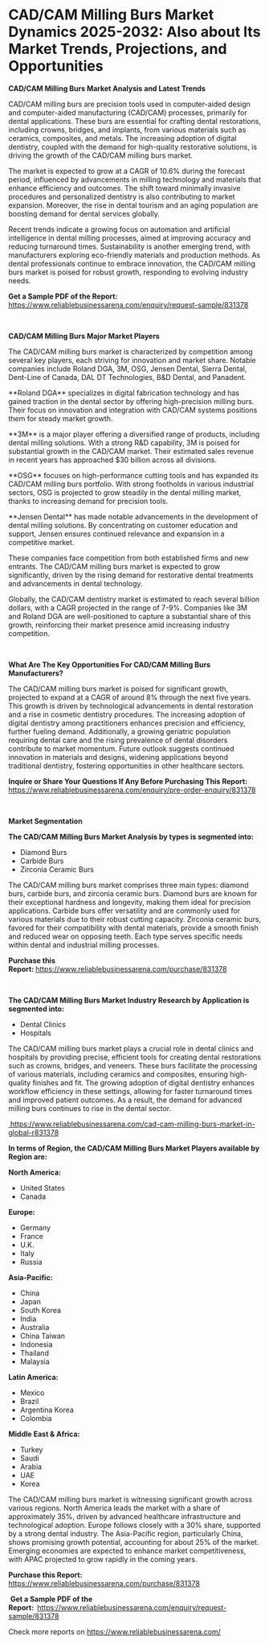 <p><h1>CAD/CAM Milling Burs Market Dynamics 2025-2032: Also about Its Market Trends, Projections, and Opportunities</h1></p><p><strong>CAD/CAM Milling Burs Market Analysis and Latest Trends</strong></p>
<p><p>CAD/CAM milling burs are precision tools used in computer-aided design and computer-aided manufacturing (CAD/CAM) processes, primarily for dental applications. These burs are essential for crafting dental restorations, including crowns, bridges, and implants, from various materials such as ceramics, composites, and metals. The increasing adoption of digital dentistry, coupled with the demand for high-quality restorative solutions, is driving the growth of the CAD/CAM milling burs market.</p><p>The market is expected to grow at a CAGR of 10.6% during the forecast period, influenced by advancements in milling technology and materials that enhance efficiency and outcomes. The shift toward minimally invasive procedures and personalized dentistry is also contributing to market expansion. Moreover, the rise in dental tourism and an aging population are boosting demand for dental services globally.</p><p>Recent trends indicate a growing focus on automation and artificial intelligence in dental milling processes, aimed at improving accuracy and reducing turnaround times. Sustainability is another emerging trend, with manufacturers exploring eco-friendly materials and production methods. As dental professionals continue to embrace innovation, the CAD/CAM milling burs market is poised for robust growth, responding to evolving industry needs.</p></p>
<p><strong>Get a Sample PDF of the Report:&nbsp;</strong> <a href="https://www.reliablebusinessarena.com/enquiry/request-sample/831378?utm_campaign=3294&utm_medium=2&utm_source=Github&utm_content=ia&utm_term=25032025&utm_id=cadcam-milling-burs">https://www.reliablebusinessarena.com/enquiry/request-sample/831378</a></p>
<p>&nbsp;</p>
<p><strong>CAD/CAM Milling Burs Major Market Players</strong></p>
<p><p>The CAD/CAM milling burs market is characterized by competition among several key players, each striving for innovation and market share. Notable companies include Roland DGA, 3M, OSG, Jensen Dental, Sierra Dental, Dent-Line of Canada, DAL DT Technologies, B&D Dental, and Panadent.</p><p>**Roland DGA** specializes in digital fabrication technology and has gained traction in the dental sector by offering high-precision milling burs. Their focus on innovation and integration with CAD/CAM systems positions them for steady market growth.</p><p>**3M** is a major player offering a diversified range of products, including dental milling solutions. With a strong R&D capability, 3M is poised for substantial growth in the CAD/CAM market. Their estimated sales revenue in recent years has approached $30 billion across all divisions.</p><p>**OSG** focuses on high-performance cutting tools and has expanded its CAD/CAM milling burs portfolio. With strong footholds in various industrial sectors, OSG is projected to grow steadily in the dental milling market, thanks to increasing demand for precision tools.</p><p>**Jensen Dental** has made notable advancements in the development of dental milling solutions. By concentrating on customer education and support, Jensen ensures continued relevance and expansion in a competitive market.</p><p>These companies face competition from both established firms and new entrants. The CAD/CAM milling burs market is expected to grow significantly, driven by the rising demand for restorative dental treatments and advancements in dental technology.</p><p>Globally, the CAD/CAM dentistry market is estimated to reach several billion dollars, with a CAGR projected in the range of 7-9%. Companies like 3M and Roland DGA are well-positioned to capture a substantial share of this growth, reinforcing their market presence amid increasing industry competition.</p></p>
<p>&nbsp;</p>
<p><strong>What Are The Key Opportunities For CAD/CAM Milling Burs Manufacturers?</strong></p>
<p><p>The CAD/CAM milling burs market is poised for significant growth, projected to expand at a CAGR of around 8% through the next five years. This growth is driven by technological advancements in dental restoration and a rise in cosmetic dentistry procedures. The increasing adoption of digital dentistry among practitioners enhances precision and efficiency, further fueling demand. Additionally, a growing geriatric population requiring dental care and the rising prevalence of dental disorders contribute to market momentum. Future outlook suggests continued innovation in materials and designs, widening applications beyond traditional dentistry, fostering opportunities in other healthcare sectors.</p></p>
<p><strong>Inquire or Share Your Questions If Any Before Purchasing This Report:</strong> <a href="https://www.reliablebusinessarena.com/enquiry/pre-order-enquiry/831378?utm_campaign=3294&utm_medium=2&utm_source=Github&utm_content=ia&utm_term=25032025&utm_id=cadcam-milling-burs">https://www.reliablebusinessarena.com/enquiry/pre-order-enquiry/831378</a></p>
<p>&nbsp;</p>
<p><strong>Market Segmentation</strong></p>
<p><strong>The CAD/CAM Milling Burs Market Analysis by types is segmented into:</strong></p>
<p><ul><li>Diamond Burs</li><li>Carbide Burs</li><li>Zirconia Ceramic Burs</li></ul></p>
<p><p>The CAD/CAM milling burs market comprises three main types: diamond burs, carbide burs, and zirconia ceramic burs. Diamond burs are known for their exceptional hardness and longevity, making them ideal for precision applications. Carbide burs offer versatility and are commonly used for various materials due to their robust cutting capacity. Zirconia ceramic burs, favored for their compatibility with dental materials, provide a smooth finish and reduced wear on opposing teeth. Each type serves specific needs within dental and industrial milling processes.</p></p>
<p><strong>Purchase this Report:&nbsp;</strong><a href="https://www.reliablebusinessarena.com/purchase/831378?utm_campaign=3294&utm_medium=2&utm_source=Github&utm_content=ia&utm_term=25032025&utm_id=cadcam-milling-burs">https://www.reliablebusinessarena.com/purchase/831378</a></p>
<p>&nbsp;</p>
<p><strong>The CAD/CAM Milling Burs Market Industry Research by Application is segmented into:</strong></p>
<p><ul><li>Dental Clinics</li><li>Hospitals</li></ul></p>
<p><p>The CAD/CAM milling burs market plays a crucial role in dental clinics and hospitals by providing precise, efficient tools for creating dental restorations such as crowns, bridges, and veneers. These burs facilitate the processing of various materials, including ceramics and composites, ensuring high-quality finishes and fit. The growing adoption of digital dentistry enhances workflow efficiency in these settings, allowing for faster turnaround times and improved patient outcomes. As a result, the demand for advanced milling burs continues to rise in the dental sector.</p></p>
<p><a href="https://www.reliablebusinessarena.com/cad-cam-milling-burs-market-in-global-r831378?utm_campaign=3294&utm_medium=2&utm_source=Github&utm_content=ia&utm_term=25032025&utm_id=cadcam-milling-burs">&nbsp;https://www.reliablebusinessarena.com/cad-cam-milling-burs-market-in-global-r831378</a></p>
<p><strong>In terms of Region, the CAD/CAM Milling Burs Market Players available by Region are:</strong></p>
<p>
    <p> <strong> North America: </strong>
        <ul>
            <li>United States</li>
            <li>Canada</li>
        </ul>
        </p> 
    <p> <strong> Europe: </strong>
        <ul>
            <li>Germany</li>
            <li>France</li>
            <li>U.K.</li>
            <li>Italy</li>
            <li>Russia</li>
        </ul>
        </p> 
    <p> <strong> Asia-Pacific: </strong>
        <ul>
            <li>China</li>
            <li>Japan</li>
            <li>South Korea</li>
            <li>India</li>
            <li>Australia</li>
            <li>China Taiwan</li>
            <li>Indonesia</li>
            <li>Thailand</li>
            <li>Malaysia</li>
        </ul>
        </p> 
    <p> <strong> Latin America: </strong>
        <ul>
            <li>Mexico</li>
            <li>Brazil</li>
            <li>Argentina Korea</li>
            <li>Colombia</li>
        </ul>
        </p> 
    <p> <strong> Middle East & Africa: </strong>
        <ul>
            <li>Turkey</li>
            <li>Saudi</li>
            <li>Arabia</li>
            <li>UAE</li>
            <li>Korea</li>
        </ul>
    </p>
    </p>
<p><p>The CAD/CAM milling burs market is witnessing significant growth across various regions. North America leads the market with a share of approximately 35%, driven by advanced healthcare infrastructure and technological adoption. Europe follows closely with a 30% share, supported by a strong dental industry. The Asia-Pacific region, particularly China, shows promising growth potential, accounting for about 25% of the market. Emerging economies are expected to enhance market competitiveness, with APAC projected to grow rapidly in the coming years.</p></p>
<p><strong>Purchase this Report: </strong><a href="https://www.reliablebusinessarena.com/purchase/831378?utm_campaign=3294&utm_medium=2&utm_source=Github&utm_content=ia&utm_term=25032025&utm_id=cadcam-milling-burs">https://www.reliablebusinessarena.com/purchase/831378</a></p>
<p>&nbsp;<strong>Get a Sample PDF of the Report:&nbsp;&nbsp;</strong><a href="https://www.reliablebusinessarena.com/enquiry/request-sample/831378?utm_campaign=3294&utm_medium=2&utm_source=Github&utm_content=ia&utm_term=25032025&utm_id=cadcam-milling-burs">https://www.reliablebusinessarena.com/enquiry/request-sample/831378</a></p>
<p><strong></strong></p>
<p>Check more reports on <a href="https://www.reliablebusinessarena.com/?utm_campaign=3294&utm_medium=2&utm_source=Github&utm_content=ia&utm_term=25032025&utm_id=cadcam-milling-burs">https://www.reliablebusinessarena.com/</a></p>